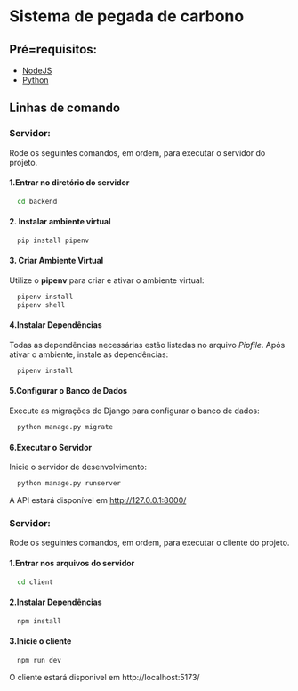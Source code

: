 # Sistema de pegada de carbono

## Pré=requisitos:
- [NodeJS](https://nodejs.org/pt-br/download)
- [Python](https://www.python.org/downloads/)

## Linhas de comando

### Servidor:
Rode os seguintes comandos, em ordem, para executar o servidor do projeto.

#### 1.Entrar no diretório do servidor
```bash
  cd backend
```

#### 2. Instalar ambiente virtual
```bash
  pip install pipenv
```

#### 3. Criar Ambiente Virtual
Utilize o **pipenv** para criar e ativar o ambiente virtual:
```bash
  pipenv install
  pipenv shell
```

#### 4.Instalar Dependências
Todas as dependências necessárias estão listadas no arquivo *Pipfile*. Após ativar o ambiente, instale as dependências:
```bash
  pipenv install
```

#### 5.Configurar o Banco de Dados
Execute as migrações do Django para configurar o banco de dados:
```bash
  python manage.py migrate
```

#### 6.Executar o Servidor
Inicie o servidor de desenvolvimento:
```bash
  python manage.py runserver
```
A API estará disponível em http://127.0.0.1:8000/

### Servidor:
Rode os seguintes comandos, em ordem, para executar o cliente do projeto.

#### 1.Entrar nos arquivos do servidor
```bash
  cd client
```

#### 2.Instalar Dependências
```bash
  npm install
```

#### 3.Inicie o cliente
```bash
  npm run dev
```

O cliente estará disponivel em http://localhost:5173/
